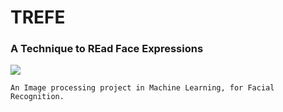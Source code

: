 # TREFE
### A Technique to REad Face Expressions
![](https://img.shields.io/badge/language-Python-brightgreen.svg)

```
An Image processing project in Machine Learning, for Facial Recognition.
```
